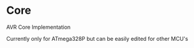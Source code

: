 # Core
AVR Core Implementation

Currently only for ATmega328P but can be easily edited for other MCU's
